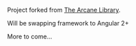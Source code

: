 Project forked from [The Arcane Library](https://github.com/ninjawithkillmoon/gloomhaven-thearcanelibrary).

Will be swapping framework to Angular 2+

More to come...
